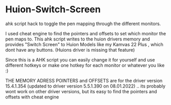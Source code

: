 # Huion-Switch-Screen
ahk script hack to toggle the pen mapping through the different monitors.

I used cheat engine to find the pointers and offsets to set which monitor the pen maps to.
This ahk script writes to the huion drivers memory and provides "Switch Screen" to Huion Models like my Kamvas 22 Plus , which dont have any buttons.
(Huions driver is missing that feature)

Since this is a AHK script you can easily change it for yourself and use different hotkeys or make one hotkey for each monitor or whatever you like :) 


THE MEMORY ADRESS POINTERS and OFFSETS are for the driver version 15.4.1.354 (updated to driver version 5.5.1.390 on 08.01.2022) .. its probably wont work on other driver versions, but its easy to find the pointers and offsets with cheat engine 
